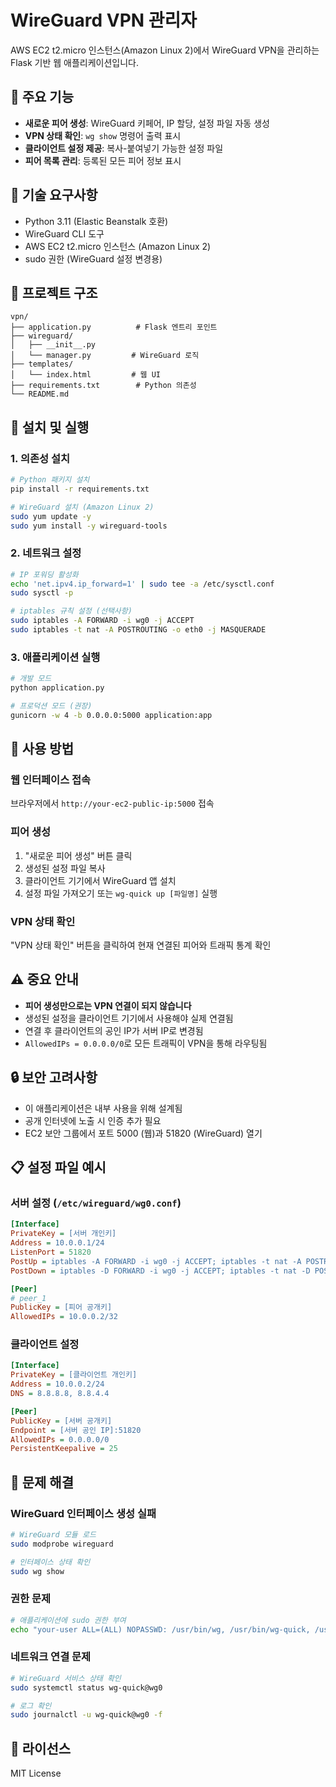 # WireGuard VPN 관리자

AWS EC2 t2.micro 인스턴스(Amazon Linux 2)에서 WireGuard VPN을 관리하는 Flask 기반 웹 애플리케이션입니다.

## 🎯 주요 기능

- **새로운 피어 생성**: WireGuard 키페어, IP 할당, 설정 파일 자동 생성
- **VPN 상태 확인**: `wg show` 명령어 출력 표시
- **클라이언트 설정 제공**: 복사-붙여넣기 가능한 설정 파일
- **피어 목록 관리**: 등록된 모든 피어 정보 표시

## 🧱 기술 요구사항

- Python 3.11 (Elastic Beanstalk 호환)
- WireGuard CLI 도구
- AWS EC2 t2.micro 인스턴스 (Amazon Linux 2)
- sudo 권한 (WireGuard 설정 변경용)

## 📁 프로젝트 구조

```
vpn/
├── application.py          # Flask 엔트리 포인트
├── wireguard/
│   ├── __init__.py
│   └── manager.py         # WireGuard 로직
├── templates/
│   └── index.html         # 웹 UI
├── requirements.txt        # Python 의존성
└── README.md
```

## 🚀 설치 및 실행

### 1. 의존성 설치

```bash
# Python 패키지 설치
pip install -r requirements.txt

# WireGuard 설치 (Amazon Linux 2)
sudo yum update -y
sudo yum install -y wireguard-tools
```

### 2. 네트워크 설정

```bash
# IP 포워딩 활성화
echo 'net.ipv4.ip_forward=1' | sudo tee -a /etc/sysctl.conf
sudo sysctl -p

# iptables 규칙 설정 (선택사항)
sudo iptables -A FORWARD -i wg0 -j ACCEPT
sudo iptables -t nat -A POSTROUTING -o eth0 -j MASQUERADE
```

### 3. 애플리케이션 실행

```bash
# 개발 모드
python application.py

# 프로덕션 모드 (권장)
gunicorn -w 4 -b 0.0.0.0:5000 application:app
```

## 🔧 사용 방법

### 웹 인터페이스 접속

브라우저에서 `http://your-ec2-public-ip:5000` 접속

### 피어 생성

1. "새로운 피어 생성" 버튼 클릭
2. 생성된 설정 파일 복사
3. 클라이언트 기기에서 WireGuard 앱 설치
4. 설정 파일 가져오기 또는 `wg-quick up [파일명]` 실행

### VPN 상태 확인

"VPN 상태 확인" 버튼을 클릭하여 현재 연결된 피어와 트래픽 통계 확인

## ⚠️ 중요 안내

- **피어 생성만으로는 VPN 연결이 되지 않습니다**
- 생성된 설정을 클라이언트 기기에서 사용해야 실제 연결됨
- 연결 후 클라이언트의 공인 IP가 서버 IP로 변경됨
- `AllowedIPs = 0.0.0.0/0`로 모든 트래픽이 VPN을 통해 라우팅됨

## 🔒 보안 고려사항

- 이 애플리케이션은 내부 사용을 위해 설계됨
- 공개 인터넷에 노출 시 인증 추가 필요
- EC2 보안 그룹에서 포트 5000 (웹)과 51820 (WireGuard) 열기

## 📋 설정 파일 예시

### 서버 설정 (`/etc/wireguard/wg0.conf`)
```ini
[Interface]
PrivateKey = [서버 개인키]
Address = 10.0.0.1/24
ListenPort = 51820
PostUp = iptables -A FORWARD -i wg0 -j ACCEPT; iptables -t nat -A POSTROUTING -o eth0 -j MASQUERADE
PostDown = iptables -D FORWARD -i wg0 -j ACCEPT; iptables -t nat -D POSTROUTING -o eth0 -j MASQUERADE

[Peer]
# peer_1
PublicKey = [피어 공개키]
AllowedIPs = 10.0.0.2/32
```

### 클라이언트 설정
```ini
[Interface]
PrivateKey = [클라이언트 개인키]
Address = 10.0.0.2/24
DNS = 8.8.8.8, 8.8.4.4

[Peer]
PublicKey = [서버 공개키]
Endpoint = [서버 공인 IP]:51820
AllowedIPs = 0.0.0.0/0
PersistentKeepalive = 25
```

## 🐛 문제 해결

### WireGuard 인터페이스 생성 실패
```bash
# WireGuard 모듈 로드
sudo modprobe wireguard

# 인터페이스 상태 확인
sudo wg show
```

### 권한 문제
```bash
# 애플리케이션에 sudo 권한 부여
echo "your-user ALL=(ALL) NOPASSWD: /usr/bin/wg, /usr/bin/wg-quick, /usr/bin/ip" | sudo tee /etc/sudoers.d/wireguard
```

### 네트워크 연결 문제
```bash
# WireGuard 서비스 상태 확인
sudo systemctl status wg-quick@wg0

# 로그 확인
sudo journalctl -u wg-quick@wg0 -f
```

## 📝 라이선스

MIT License 